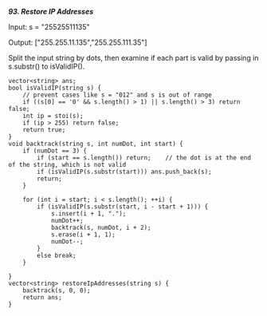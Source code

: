 ***93. Restore IP Addresses***

Input: s = "25525511135"

Output: ["255.255.11.135","255.255.111.35"]

Split the input string by dots, then examine if each part is valid by passing in s.substr() to isValidIP().



```
vector<string> ans;
bool isValidIP(string s) {
    // prevent cases like s = "012" and s is out of range
    if ((s[0] == '0' && s.length() > 1) || s.length() > 3) return false;
    int ip = stoi(s);
    if (ip > 255) return false;
    return true;
}
void backtrack(string s, int numDot, int start) {
    if (numDot == 3) {
        if (start == s.length()) return;    // the dot is at the end of the string, which is not valid
        if (isValidIP(s.substr(start))) ans.push_back(s);
        return;
    }

    for (int i = start; i < s.length(); ++i) {
        if (isValidIP(s.substr(start, i - start + 1))) {
            s.insert(i + 1, ".");
            numDot++;
            backtrack(s, numDot, i + 2);
            s.erase(i + 1, 1);
            numDot--;
        }
        else break;
    }

}
vector<string> restoreIpAddresses(string s) {
    backtrack(s, 0, 0);
    return ans;
}
```